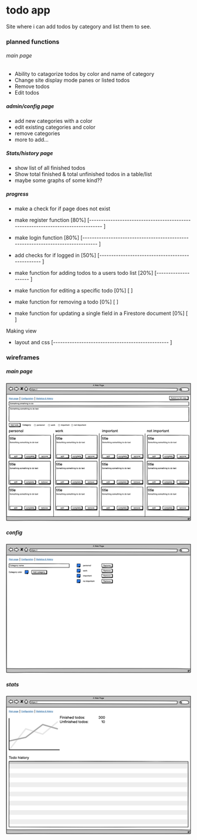 # todo app
Site where i can add todos by category and list them to see.


### planned functions

###### main page
- Ability to catagorize todos by color and name of category
- Change site display mode panes or listed todos
- Remove todos
- Edit todos 



##### admin/config page
- add new categories with a color
- edit existing categories and color
- remove categories
- more to add...


##### Stats/history page
- show list of all finished todos 
- Show total finished & total unfinished todos in a table/list
- maybe some graphs of some kind??

##### progress

- make a check for if page does not exist

- make register function [80%]
[--------------------------------------------------------------------------------                   ]
- make login function [80%]
[--------------------------------------------------------------------------------                   ]
- add checks for if logged in [50%]
[-------------------------------------------------                                                  ]
- make function for adding todos to a users todo list [20%]
[--------------------                                                                               ]
- make function for editing a specific todo [0%]
[                                                                                                   ]
- make function for removing a todo [0%]
[                                                                                                   ]
- make function for updating a single field in a Firestore document [0%]
[                                                                                                   ]

Making view
- layout and css
[-------------------------------------------------                                                  ]

### wireframes

##### main page
![Alt text](wireframes/main.png)
##### config
![Alt text](wireframes/config.png)
##### stats
![Alt text](wireframes/stats.png)


